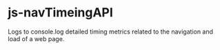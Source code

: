 # js-navTimeingAPI
Logs to console.log detailed timing metrics related to the navigation and load of a web page.
